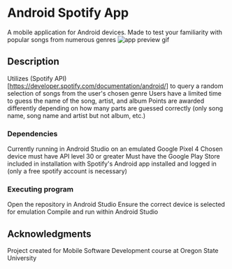 # Android Spotify App

A mobile application for Android devices.
Made to test your familiarity with popular songs from numerous genres
![app preview gif](https://i.imgur.com/9J6mJLq.gif)

## Description

Utilizes (Spotify API)[https://developer.spotify.com/documentation/android/] to query a random selection of songs from the user's chosen genre
Users have a limited time to guess the name of the song, artist, and album
Points are awarded differently depending on how many parts are guessed correctly (only song name, song name and artist but not album, etc.)

### Dependencies

Currently running in Android Studio on an emulated Google Pixel 4
Chosen device must have API level 30 or greater
Must have the Google Play Store included in installation with Spotify's Android app installed and logged in (only a free spotify account is necessary)

### Executing program

Open the repository in Android Studio
Ensure the correct device is selected for emulation
Compile and run within Android Studio

## Acknowledgments

Project created for Mobile Software Development course at Oregon State University
